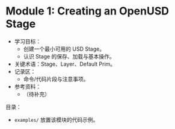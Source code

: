 # Module 1: Creating an OpenUSD Stage

- 学习目标：
  - 创建一个最小可用的 USD Stage。
  - 认识 Stage 的保存、加载与基本操作。
- 关键术语：Stage、Layer、Default Prim。
- 记录区：
  - 命令/代码片段与注意事项。
- 参考资料：
  - （待补充）

目录：
- `examples/` 放置该模块的代码示例。
